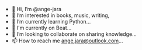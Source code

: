 - 👋 Hi, I’m @ange-jara
- 👀 I’m interested in books, music, writing, 
- 🌱 I’m currently learning Python...
- 🏢 I'm currently on Beat...
- 💞️ I’m looking to collaborate on sharing knowledge...
- 📫 How to reach me ange.jara@outlook.com...

<!---
ange-jara/ange-jara is a ✨ special ✨ repository because its `README.md` (this file) appears on your GitHub profile.
You can click the Preview link to take a look at your changes.
--->
